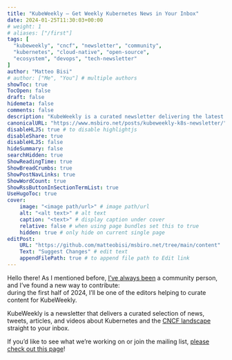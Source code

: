 ```yaml
---
title: "KubeWeekly – Get Weekly Kubernetes News in Your Inbox"
date: 2024-01-25T11:30:03+00:00
# weight: 1
# aliases: ["/first"]
tags: [
  "kubeweekly", "cncf", "newsletter", "community",
  "kubernetes", "cloud-native", "open-source",
  "ecosystem", "devops", "tech-newsletter"
]
author: "Matteo Bisi"
# author: ["Me", "You"] # multiple authors
showToc: true
TocOpen: false
draft: false
hidemeta: false
comments: false
description: "KubeWeekly is a curated newsletter delivering the latest Kubernetes and CNCF community news, articles, and videos straight to your inbox. As an editor during early 2024, I help select and share valuable content to keep the cloud-native community informed and connected. Discover how to subscribe and join this vibrant ecosystem of Kubernetes enthusiasts and professionals."
canonicalURL: "https://www.msbiro.net/posts/kubeweekly-k8s-newsletter/"
disableHLJS: true # to disable highlightjs
disableShare: true
disableHLJS: false
hideSummary: false
searchHidden: true
ShowReadingTime: true
ShowBreadCrumbs: true
ShowPostNavLinks: true
ShowWordCount: true
ShowRssButtonInSectionTermList: true
UseHugoToc: true
cover:
    image: "<image path/url>" # image path/url
    alt: "<alt text>" # alt text
    caption: "<text>" # display caption under cover
    relative: false # when using page bundles set this to true
    hidden: true # only hide on current single page
editPost:
    URL: "https://github.com/matteobisi/msbiro.net/tree/main/content"
    Text: "Suggest Changes" # edit text
    appendFilePath: true # to append file path to Edit link
---
```

Hello there! As I mentioned before, [I’ve always been](/posts/the-value-of-community-contributions-exploring-cncf-openssf/) a community person, and I’ve found a new way to contribute:   
during the first half of 2024, I’ll be one of the editors helping to curate content for KubeWeekly.

KubeWeekly is a newsletter that delivers a curated selection of news, tweets, articles, and videos about Kubernetes and the [CNCF landscape](https://landscape.cncf.io/) straight to your inbox.

If you’d like to see what we’re working on or join the mailing list, [please check out this page](https://www.cncf.io/kubeweekly/)!